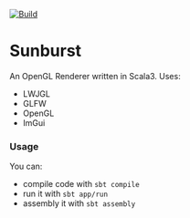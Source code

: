 [![Build](https://github.com/Husenap/sunburst/actions/workflows/build.yml/badge.svg)](https://github.com/Husenap/sunburst/actions/workflows/build.yml)

# Sunburst

An OpenGL Renderer written in Scala3.
Uses:
* LWJGL
* GLFW
* OpenGL
* ImGui

### Usage

You can:
* compile code with `sbt compile`
* run it with `sbt app/run`
* assembly it with `sbt assembly`
